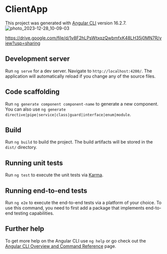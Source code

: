 # ClientApp

This project was generated with [Angular CLI](https://github.com/angular/angular-cli) version 16.2.7.
![photo_2023-12-28_10-09-03](https://github.com/alealamAlmuazi/DelveHub-FrontEnd/assets/154975197/27d536e1-9a53-46cd-bff1-4918c7430ce8)


https://drive.google.com/file/d/1v8F2hLPsWtxqzQwbmfxK48LH35j0MN7R/view?usp=sharing


## Development server

Run `ng serve` for a dev server. Navigate to `http://localhost:4200/`. The application will automatically reload if you change any of the source files.

## Code scaffolding

Run `ng generate component component-name` to generate a new component. You can also use `ng generate directive|pipe|service|class|guard|interface|enum|module`.

## Build

Run `ng build` to build the project. The build artifacts will be stored in the `dist/` directory.

## Running unit tests

Run `ng test` to execute the unit tests via [Karma](https://karma-runner.github.io).

## Running end-to-end tests

Run `ng e2e` to execute the end-to-end tests via a platform of your choice. To use this command, you need to first add a package that implements end-to-end testing capabilities.

## Further help

To get more help on the Angular CLI use `ng help` or go check out the [Angular CLI Overview and Command Reference](https://angular.io/cli) page.
